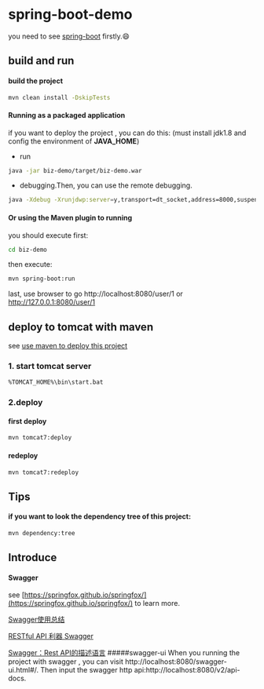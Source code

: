 # spring-boot-demo

you need to see [spring-boot](https://github.com/spring-projects/spring-boot) firstly.:smile:


## build and run
#### build the project
```bash 
mvn clean install -DskipTests
```

#### Running as a packaged application
if you want to deploy the project , you can do this: (must install jdk1.8 and config the environment of **JAVA_HOME**)

* run
```bash 
java -jar biz-demo/target/biz-demo.war
```
* debugging.Then, you can use the remote debugging.
```bash 
java -Xdebug -Xrunjdwp:server=y,transport=dt_socket,address=8000,suspend=n -jar biz-demo/target/biz-demo.war
```

#### Or using the Maven plugin to running
you should execute first:
```bash 
cd biz-demo
```
then execute:
```bash 
mvn spring-boot:run
```

last, use browser to go http://localhost:8080/user/1 or http://127.0.0.1:8080/user/1

## deploy to tomcat with maven 
see [use maven to deploy this project](http://blog.csdn.net/xiejx618/article/details/15022233)

### 1. start tomcat server
```bash
%TOMCAT_HOME%\bin\start.bat
```

### 2.deploy
#### first deploy
```bash 
mvn tomcat7:deploy
```
#### redeploy
```bash 
mvn tomcat7:redeploy
```


## Tips
#### if you want to look the dependency tree of this project:
```bash 
mvn dependency:tree
```

## Introduce
#### Swagger
see [https://springfox.github.io/springfox/](https://springfox.github.io/springfox/) to learn more.

 [Swagger使用总结](http://www.cnblogs.com/h9527/p/5506956.html)

 [RESTful API 利器 Swagger](http://www.razorer.com/2016/10/16/swagger-intro/)

 [Swagger：Rest API的描述语言](https://zhuanlan.zhihu.com/p/21353795)
#####swagger-ui
When you running the project with swagger , you can visit http://localhost:8080/swagger-ui.html#/.
Then input the swagger http api:http://localhost:8080/v2/api-docs.
